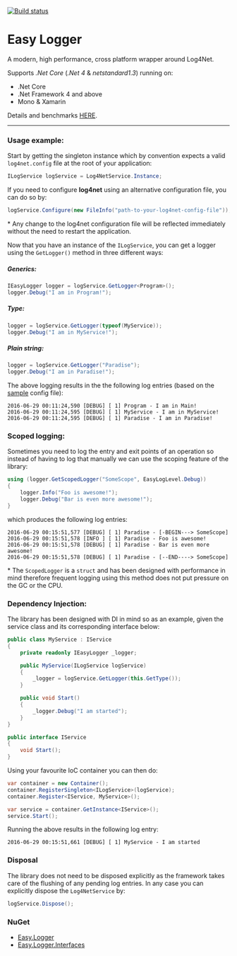 [![Build status](https://ci.appveyor.com/api/projects/status/k6ng7qdsd30c3nep?svg=true)](https://ci.appveyor.com/project/NimaAra/easy-logger)

# Easy Logger
A modern, high performance, cross platform wrapper around Log4Net.

Supports _.Net Core_ (_.Net 4_ & _netstandard1.3_) running on:
* .Net Core
* .Net Framework 4 and above
* Mono & Xamarin

Details and benchmarks [HERE](http://www.nimaara.com/2016/01/01/high-performance-logging-log4net/).
___


### Usage example:

Start by getting the singleton instance which by convention expects a valid `log4net.config` file at the root of your application:
```csharp
ILogService logService = Log4NetService.Instance;
```
If you need to configure **log4net** using an alternative configuration file, you can do so by:
```csharp
logService.Configure(new FileInfo("path-to-your-log4net-config-file"));
```

\* Any change to the log4net configuration file will be reflected immediately without the need to restart the application.

Now that you have an instance of the `ILogService`, you can get a logger using the `GetLogger()` method in three different ways:

##### Generics:
```csharp
IEasyLogger logger = logService.GetLogger<Program>();
logger.Debug("I am in Program!");
```
##### Type:
```csharp
logger = logService.GetLogger(typeof(MyService));
logger.Debug("I am in MyService!");
```
##### Plain string:
```csharp
logger = logService.GetLogger("Paradise");
logger.Debug("I am in Paradise!");
```

The above logging results in the the following log entries (based on the [sample](https://github.com/NimaAra/Easy.Logger/blob/master/Easy.Logger/sample-log4net.config) config file):

```
2016-06-29 00:11:24,590 [DEBUG] [ 1] Program - I am in Main!
2016-06-29 00:11:24,595 [DEBUG] [ 1] MyService - I am in MyService!
2016-06-29 00:11:24,595 [DEBUG] [ 1] Paradise - I am in Paradise!
```

### Scoped logging:
Sometimes you need to log the entry and exit points of an operation so instead of having to log that manually we can use the scoping feature of the library:

```csharp
using (logger.GetScopedLogger("SomeScope", EasyLogLevel.Debug))
{
    logger.Info("Foo is awesome!");
    logger.Debug("Bar is even more awesome!");
}
```
which produces the following log entries:
```
2016-06-29 00:15:51,577 [DEBUG] [ 1] Paradise - [-BEGIN---> SomeScope]
2016-06-29 00:15:51,578 [INFO ] [ 1] Paradise - Foo is awesome!
2016-06-29 00:15:51,578 [DEBUG] [ 1] Paradise - Bar is even more awesome!
2016-06-29 00:15:51,578 [DEBUG] [ 1] Paradise - [--END----> SomeScope]
```
\* The `ScopedLogger` is a `struct` and has been designed with performance in mind therefore frequent logging using this method does not put pressure on the GC or the CPU.

### Dependency Injection:

The library has been designed with DI in mind so as an example, given the service class and its corresponding interface below:

```csharp
public class MyService : IService
{
    private readonly IEasyLogger _logger;

    public MyService(ILogService logService)
    {
        _logger = logService.GetLogger(this.GetType());
    }

    public void Start()
    {
        _logger.Debug("I am started");
    }
}

public interface IService
{
    void Start();
}
```

Using your favourite IoC container you can then do:

```csharp
var container = new Container();
container.RegisterSingleton<ILogService>(logService);
container.Register<IService, MyService>();

var service = container.GetInstance<IService>();
service.Start();
```
Running the above results in the following log entry:

```
2016-06-29 00:15:51,661 [DEBUG] [ 1] MyService - I am started
```

### Disposal
The library does not need to be disposed explicitly as the framework takes care of the flushing of any pending log entries. In any case you can explicitly dispose the `Log4NetService` by:

```csharp
logService.Dispose();
```

### NuGet
* [Easy.Logger](https://www.nuget.org/packages/Easy.Logger/)
* [Easy.Logger.Interfaces](https://www.nuget.org/packages/Easy.Logger.Interfaces/)
